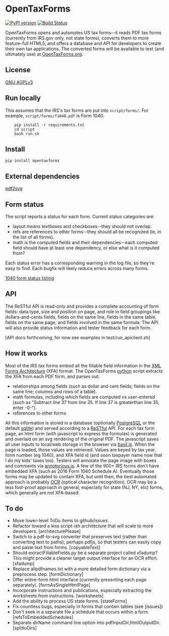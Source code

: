 # OpenTaxForms

[![PyPI version](https://badge.fury.io/py/opentaxforms.svg)](https://badge.fury.io/py/opentaxforms)
[![Build Status](https://travis-ci.org/jsaponara/opentaxforms.svg?branch=0.4.9)](https://travis-ci.org/jsaponara/opentaxforms)

OpenTaxForms opens and automates US tax forms--it reads PDF tax forms
(currently from IRS.gov only, not state forms),
converts them to more feature-full HTML5,
and offers a database and API for developers to create their own tax applications.
The converted forms will be available to test (and ultimately use)
at [OpenTaxForms.org](http://OpenTaxForms.org/).

## License

[GNU AGPLv3](http://choosealicense.com/licenses/agpl-3.0/)

## Run locally

This assumes that the IRS's tax forms are put into `script/forms/`. For example, `script/forms/f1040.pdf` is Form 1040.

```shell
    pip install -r requirements.txt
    cd script
    bash run.sh
```


## Install

	pip install opentaxforms

## External dependencies

  [pdf2svg](https://github.com/dawbarton/pdf2svg)

## Form status

The script reports a status for each form.  Current status categories are:

- layout means textboxes and checkboxes--they should not overlap.
- refs are references to other forms--they should all be recognized (ie, in the list of all forms).
- math is the computed fields and their dependencies--each computed field should have at least one dependency, or else what is it computed from?

Each status error has a corresponding warning in the log file, so they're easy to find. Each bugfix will likely reduce errors across many forms.

[1040 form status listing](https://opentaxforms.org/pages/status-form-1040-family-and-immediate-references.html)

## API

The ReSTful API is read-only and provides a complete accounting of form fields:
data type, size and position on page, and role in field groupings
like dollars-and-cents fields, fields on the same line, fields in the same table,
fields on the same page, and fields involved in the same formula.  The API will
also provide status information and tester feedback for each form.

[API docs forthcoming, for now see examples in test/run_apiclient.sh]

## How it works

Most of the IRS tax forms embed all the fillable field information in the
[XML Forms Architecture](https://en.wikipedia.org/wiki/XFA) (XFA) format.
The OpenTaxForms [python](https://www.python.org/) script extracts the XFA
from each PDF form, and parses out:

- relationships among fields (such as dollar and cent fields; fields on the same line; columns and rows of a table).
- math formulas, including which fields are computed vs user-entered (such as "Subtract line 37 from line 35.  If line 37 is greaterthan line 35, enter -0-").
- references to other forms

All this information is stored in a database (optionally [PostgreSQL](https://www.postgresql.org/)
or the default [sqlite](https://sqlite.org/)) and served according to
a [ReSTful](https://en.wikipedia.org/wiki/Representational_state_transfer)
API.  For each tax form page, an html form (with javascript to express the
formulas) is generated and overlaid on an svg rendering of the original PDF.
The javascript saves all user inputs to local/web storage in the browser
via [basil.js](https://wisembly.github.io/basil.js/).  When the page is
loaded, those values are retrieved.  Values are keyed by tax year,
form number (eg 1040), and XFA field id (and soon taxpayer name now that I do
my kids' taxes too).  Testers will annotate the page image with boxes and comments
via [annotorious.js](http://annotorious.github.io/).  A few of the 900+ IRS forms
don't have embedded XFA (such as 2016 Form 1040 Schedule A).
Eventually those forms may be updated to contain XFA, but until then, the
best automated approach is probably
[OCR](link:https://en.wikipedia.org/wiki/Optical_character_recognition)
(optical character recognition).  OCR may be a less fool-proof approach in general,
especially for state (NJ, NY, etc) forms, which generally are not XFA-based.

## To do

- Move lower-level ToDo items to github/issues.
- Refactor toward a less script-ish architecture that will scale to more developers. [architecturePlease]
- Switch to a pdf-to-svg converter that preserves text (rather than converting text to paths), perhaps pdfjs,
  so that testers can easily copy and paste text from forms. [copyableText]
- Should extractFillableFields.py be a separate project called xfadump?
  This might provide a cleaner target output interface for an OCR effort. [xfadump]
- Replace allpdfnames.txt with a more detailed form dictionary via a preprocess step. [formDictionary]
- Offer entire-form html interface (currently presenting each page separately). [formAsSingleHtmlPage]
- Incorporate instructions and publications, especially extracting the worksheets from instructions. [worksheets]
- Add the ability to process US state forms. [stateForms]
- Fix countless bugs, especially in forms that contain tables (see [issues])
- Don't seek in a separate file a schedule that occurs within a form. [refsToEmbeddedSchedules]
- Separate dirName command line option into pdfInputDir,htmlOutputDir. [splitIoDirs]

